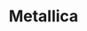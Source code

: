 ---
title: "Metallica"
summary: "Thrash Metal band from Los Angeles, California . Metallica formed in 1981 by vocalist/guitarist and drummer . The duo first met through an ad in a Los Angeles-based music newspaper. At the time, Ulrich had little musical experience and no band but managed to secure a slot on an upcoming compilation record called “”. Metallica’s contribution, “Hit The Lights”, featured Hetfield, Ulrich and lead guitarist . Afterwards, became the band's bassist and joined the band as lead guitarist. This line-up would re-record \"Hit The Lights\" for subsequent re-pressings of \"Metal Massacre\" and would also issue several demos. In 1983, McGovney quit the group and was replaced by , which also saw the band relocate to San Francisco. Metallica then traveled to New York after signing a deal with . However, once in New York, the band fired Mustaine. It would mark the beginning of a long feud between Mustaine and Metallica, mostly fueled by remarks Mustaine would make to the press. Mustaine was replaced by Kirk Hammett of . Metallica's debut LP, \"Kill 'Em All\", was released in 1983. It was followed in 1984 by \"Ride The Lightning\". This led to a major label deal with . In 1986, the band released \"Master Of Puppets\", which is considered by many to be one of the greatest heavy metal records of all time. In September of that year, while on tour in Sweden, the band was involved in a bus accident which took the life of Cliff Burton. Eventually, was hired as the band's new bassist and he made his debut on 1987's \"Garage Days Re-Revisited\", an EP of cover tunes. The full-length \"...And Justice For All\" followed in 1988, featuring the track \"One\" which was chosen as the subject for their first promotional music video. In 1990, Metallica hooked up with producer for a self-titled release that would become better known as \"The Black Album\", due to its cover art. Released in 1991, the black album would become one of the best-selling rock albums of all time, selling over 16 million copies in the US alone. In 1996, the band experimented with Rock music style Alternative Rock, this could be heard on the album \"Load\". The following year, \"Reload\" appeared which had the similiar formula as ''Load''. The albums continued the band’s trend of more accessible music. In 1999, the group released an album and accompanying film called \"S&M\", which featured Metallica performing their songs with the San Francisco Symphony Orchestra. In 2001, as the band was preparing to begin work on a new album, Newsted quit the group, citing personal and musical reasons. Work on the new album was further complicated when Hetfield entered rehab for alcohol abuse. The album, called \"St. Anger\", was eventually completed in 2003 with producer Bob Rock handling the bass. Upon its release, \"St. Anger\" drew mostly negative reviews. Following the recording, Robert Trujillo, formerly of , was hired as bassist. The making of the album was captured in the documentary “Some Kind Of Monster”. In 2008, \"Death Magnetic\", produced by , would surface and was hailed by many as Metallica's return to thrash metal. The following year, Metallica was inducted into Rock And Roll Hall of Fame. Former bassist Jason Newsted was present and Cliff Burton's father appeared on Cliff's behalf. Dave Mustaine, who was not inducted, was invited to the ceremony by the band but declined to attend. In 2011, Metallica collaborated with on the album, “Lulu”, which was largely panned by critics and ignored by consumers."
image: "metallica.jpg"
apple_music_artist_url: "https://music.apple.com/gb/artist/metallica/3996865"
---